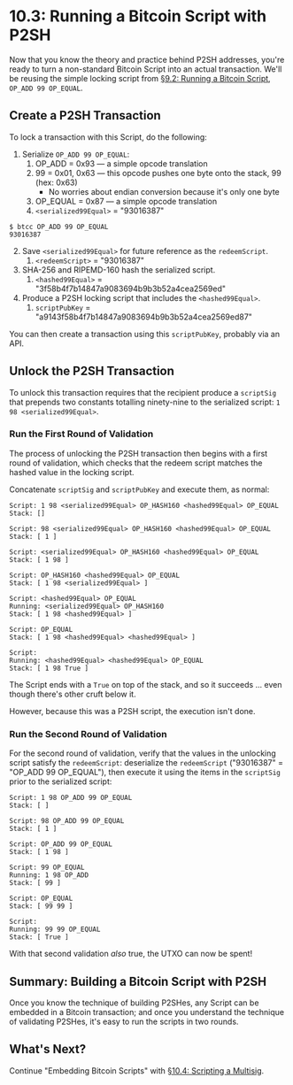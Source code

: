 # 10.3: Running a Bitcoin Script with P2SH

Now that you know the theory and practice behind P2SH addresses, you're ready to turn a non-standard Bitcoin Script into an actual transaction. We'll be reusing the simple locking script from [§9.2: Running a Bitcoin Script](09_2_Running_a_Bitcoin_Script.md), `OP_ADD 99 OP_EQUAL`.

## Create a P2SH Transaction

To lock a transaction with this Script, do the following:

1. Serialize `OP_ADD 99 OP_EQUAL`:
   1. OP_ADD = 0x93 — a simple opcode translation
   2. 99 = 0x01, 0x63 — this opcode pushes one byte onto the stack, 99 (hex: 0x63)
      * No worries about endian conversion because it's only one byte
   3. OP_EQUAL = 0x87 — a simple opcode translation
   4. `<serialized99Equal>` = "93016387" 
   
```
$ btcc OP_ADD 99 OP_EQUAL
93016387
```

2. Save `<serialized99Equal>` for future reference as the `redeemScript`.
   1. `<redeemScript>` = "93016387"
3. SHA-256 and RIPEMD-160 hash the serialized script.
   1. `<hashed99Equal>` = "3f58b4f7b14847a9083694b9b3b52a4cea2569ed"
4. Produce a P2SH locking script that includes the `<hashed99Equal>`.
   1. `scriptPubKey` = "a9143f58b4f7b14847a9083694b9b3b52a4cea2569ed87"

You can then create a transaction using this `scriptPubKey`, probably via an API.

## Unlock the P2SH Transaction

To unlock this transaction requires that the recipient produce a `scriptSig` that prepends two constants totalling ninety-nine to the serialized script: `1 98 <serialized99Equal>`.

### Run the First Round of Validation

The process of unlocking the P2SH transaction then begins with a first round of validation, which checks that the redeem script matches the hashed value in the locking script. 

Concatenate `scriptSig` and `scriptPubKey` and execute them, as normal:
```
Script: 1 98 <serialized99Equal> OP_HASH160 <hashed99Equal> OP_EQUAL
Stack: []

Script: 98 <serialized99Equal> OP_HASH160 <hashed99Equal> OP_EQUAL
Stack: [ 1 ]

Script: <serialized99Equal> OP_HASH160 <hashed99Equal> OP_EQUAL
Stack: [ 1 98 ]

Script: OP_HASH160 <hashed99Equal> OP_EQUAL
Stack: [ 1 98 <serialized99Equal> ]

Script: <hashed99Equal> OP_EQUAL
Running: <serialized99Equal> OP_HASH160
Stack: [ 1 98 <hashed99Equal> ]

Script: OP_EQUAL
Stack: [ 1 98 <hashed99Equal> <hashed99Equal> ]

Script: 
Running: <hashed99Equal> <hashed99Equal> OP_EQUAL
Stack: [ 1 98 True ]
```
The Script ends with a `True` on top of the stack, and so it succeeds ... even though there's other cruft below it.

However, because this was a P2SH script, the execution isn't done. 

### Run the Second Round of Validation

For the second round of validation, verify that the values in the unlocking script satisfy the `redeemScript`: deserialize the `redeemScript` ("93016387" = "OP_ADD 99 OP_EQUAL"), then execute it using the items in the `scriptSig` prior to the serialized script:

```
Script: 1 98 OP_ADD 99 OP_EQUAL
Stack: [ ]

Script: 98 OP_ADD 99 OP_EQUAL
Stack: [ 1 ]

Script: OP_ADD 99 OP_EQUAL
Stack: [ 1 98 ]

Script: 99 OP_EQUAL
Running: 1 98 OP_ADD
Stack: [ 99 ]

Script: OP_EQUAL
Stack: [ 99 99 ]

Script: 
Running: 99 99 OP_EQUAL
Stack: [ True ]
```
With that second validation _also_ true, the UTXO can now be spent!

## Summary: Building a Bitcoin Script with P2SH

Once you know the technique of building P2SHes, any Script can be embedded in a Bitcoin transaction; and once you understand the technique of validating P2SHes, it's easy to run the scripts in two rounds.

## What's Next?

Continue "Embedding Bitcoin Scripts" with [§10.4: Scripting a Multisig](10_4_Scripting_a_Multisig.md).
